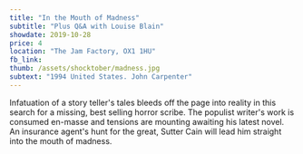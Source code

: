 ```yaml
---
title: "In the Mouth of Madness"
subtitle: "Plus Q&A with Louise Blain"
showdate: 2019-10-28
price: 4
location: "The Jam Factory, OX1 1HU"
fb_link:
thumb: /assets/shocktober/madness.jpg
subtext: "1994 United States. John Carpenter"
---
```


Infatuation of a story teller's tales bleeds off the page into reality in this search for a missing, best selling horror scribe. The populist writer's work is consumed en-masse and tensions are mounting awaiting his latest novel. An insurance agent's hunt for the great, Sutter Cain will lead him straight into the mouth of madness.
